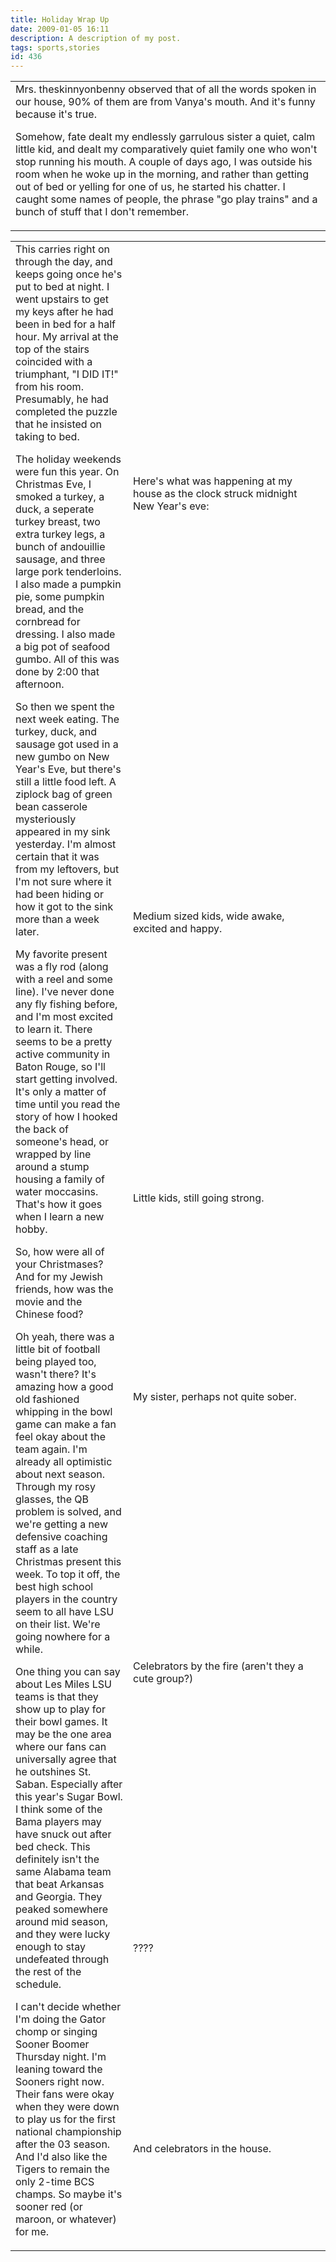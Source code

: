 ```yaml
---
title: Holiday Wrap Up
date: 2009-01-05 16:11
description: A description of my post.
tags: sports,stories
id: 436
---
```

<table cellspacing><tr><td>Mrs. theskinnyonbenny observed that of all the words spoken in our house, 90% of them are from Vanya's mouth.  And it's funny because it's true.

Somehow, fate dealt my endlessly garrulous sister a quiet, calm little kid, and dealt my comparatively quiet family one who won't stop running his mouth.  A couple of days ago, I was outside his room when he woke up in the morning, and rather than getting out of bed or yelling for one of us, he started his chatter.  I caught some names of people, the phrase "go play trains" and a bunch of stuff that I don't remember.</td></tr></table>

<table cellpadding= "10" cellspacing="0"><tr><td rowspan="8" valign="top" cellpadding="0">This carries right on through the day, and keeps going once he's put to bed at night.  I went upstairs to get my keys after he had been in bed for a half hour.  My arrival at the top of the stairs coincided with a triumphant, "I DID IT!" from his room.  Presumably, he had completed the puzzle that he insisted on taking to bed.

The holiday weekends were fun this year.  On Christmas Eve, I smoked a turkey, a duck, a seperate turkey breast, two extra turkey legs, a bunch of andouillie sausage, and three large pork tenderloins.  I also made a pumpkin pie, some pumpkin bread, and the cornbread for dressing.  I also made a big pot of seafood gumbo.  All of this was done by 2:00 that afternoon.

So then we spent the next week eating.  The turkey, duck, and sausage got used in a new gumbo on New Year's Eve, but there's still a little food left.  A ziplock bag of green bean casserole mysteriously appeared in my sink yesterday.  I'm almost certain that it was from my leftovers, but I'm not sure where it had been hiding or how it got to the sink more than a week later.

My favorite present was a fly rod (along with a reel and some line).  I've never done any fly fishing before, and I'm most excited to learn it.  There seems to be a pretty active community in Baton Rouge, so I'll start getting involved.  It's only a matter of time until you read the story of how I hooked the back of someone's head, or wrapped by line around a stump housing a family of water moccasins.  That's how it goes when I learn a new hobby.

So, how were all of your Christmases?  And for my Jewish friends, how was the movie and the Chinese food?

Oh yeah, there was a little bit of football being played too, wasn't there?  It's amazing how a good old fashioned whipping in the bowl game can make a fan feel okay about the team again.  I'm already all optimistic about next season.  Through my rosy glasses, the QB problem is solved, and we're getting a new defensive coaching staff as a late Christmas present this week.  To top it off, the best high school players in the country seem to all have LSU on their list.  We're going nowhere for a while.

One thing you can say about Les Miles LSU teams is that they show up to play for their bowl games.  It may be the one area where our fans can universally agree that he outshines St. Saban.  Especially after this year's Sugar Bowl.  I think some of the Bama players may have snuck out after bed check.  This definitely isn't the same Alabama team that beat Arkansas and Georgia.  They peaked somewhere around mid season, and they were lucky enough to stay undefeated through the rest of the schedule.

I can't decide whether I'm doing the Gator chomp or singing Sooner Boomer Thursday night.  I'm leaning toward the Sooners right now.  Their fans were okay when they were down to play us for the first national championship after the 03 season.  And I'd also like the Tigers to remain the only 2-time BCS champs.  So maybe it's sooner red (or maroon, or whatever) for me.</td></tr><tr>
<td class="caption" width="300">Here's what was happening at my house as the clock struck midnight New Year's eve:</td></tr><tr><td class="caption"><img src="/img/newyears2009/IMG_5494.JPG" alt="" /><br />Medium sized kids, wide awake, excited and happy.</TD></tr><tr><TD class="caption"><img src="/img/newyears2009/IMG_5495.JPG" alt="" /><br /> Little kids, still going strong.</TD></tr><tr><TD class="caption"><img src="/img/newyears2009/IMG_5497.JPG" alt="" /><br />My sister, perhaps not quite sober.</TD></tr><tr><TD class="caption"><img src="/img/newyears2009/IMG_5498.JPG" alt="" /><br />Celebrators by the fire (aren't they a cute group?)</TD></tr><tr><TD class="caption"><img src="/img/newyears2009/IMG_5499.JPG" alt="" /><br />????</TD></tr><tr><TD class="caption"><img src="/img/newyears2009/IMG_5496.JPG" alt="" /><br />And celebrators in the house.</TD></TR></TABLE>